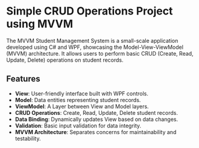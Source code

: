 # Simple CRUD Operations Project using MVVM

The MVVM Student Management System is a small-scale application developed using C# and WPF, showcasing the Model-View-ViewModel (MVVM) architecture. It allows users to perform basic CRUD (Create, Read, Update, Delete) operations on student records.

## Features

- **View**: User-friendly interface built with WPF controls.
- **Model**: Data entities representing student records.
- **ViewModel**: A Layer between View and Model layers.
- **CRUD Operations**: Create, Read, Update, Delete student records.
- **Data Binding**: Dynamically updates View based on data changes.
- **Validation**: Basic input validation for data integrity.
- **MVVM Architecture**: Separates concerns for maintainability and testability.
